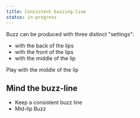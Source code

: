 ```yaml
---
title: Consistent buzzing-line
status: in-progress
---
```


Buzz can be produced with three distinct "settings":

- with the back of the lips
- with the front of the lips
- with the middle of the lip

Play with the middle of the lip

## Mind the buzz-line

- Keep a consistent buzz line
- Mid-lip Buzz
